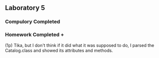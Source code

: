 ## Laboratory 5

### Compulory Completed
### Homework Completed + 
(1p) Tika, but I don't think if it did what it was supposed to do, I parsed the Catalog.class and showed its attributes and methods.
